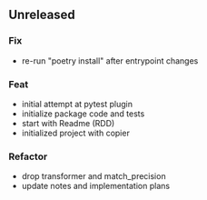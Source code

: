 ## Unreleased

### Fix

- re-run "poetry install" after entrypoint changes

### Feat

- initial attempt at pytest plugin
- initialize package code and tests
- start with Readme (RDD)
- initialized project with copier

### Refactor

- drop transformer and match_precision
- update notes and implementation plans
